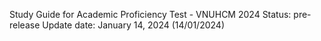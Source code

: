 Study Guide for Academic Proficiency Test - VNUHCM 2024
Status: pre-release
Update date: January 14, 2024 (14/01/2024)
